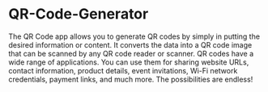# QR-Code-Generator
The QR Code app allows you to generate QR codes by simply in putting the desired information or content. It converts the data into a QR code image that can be scanned by any QR code reader or scanner.
QR codes have a wide range of applications. You can use them for sharing website URLs, contact information, product details, event invitations, Wi-Fi network credentials, payment links, and much more. The possibilities are endless!
